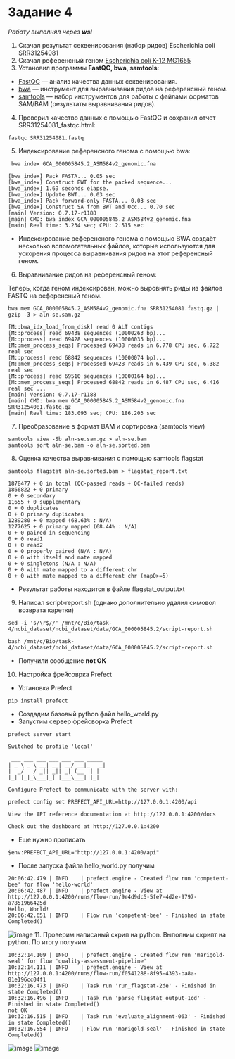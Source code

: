 # Задание 4

_Работу выполнял через **wsl**_

1. Скачал результат секвенирования (набор ридов) Escherichia coli [SRR31254081](https://www.ncbi.nlm.nih.gov/sra/?term=SRR31254081)
2. Скачал референсный геном [Escherichia coli K-12 MG1655](https://www.ncbi.nlm.nih.gov/datasets/genome/GCF_000005845.2/)
3. Установил программы **FastQC, bwa, samtools**:
- [FastQC](https://www.bioinformatics.babraham.ac.uk/projects/download.html#fastqc) — анализ качества данных секвенирования.
- [bwa](https://github.com/lh3/bwa) — инструмент для выравнивания ридов на референсный геном.
- [samtools](https://www.htslib.org/) — набор инструментов для работы с файлами форматов SAM/BAM (результаты выравнивания ридов).
4. Проверил качество данных с помощью FastQC и сохранил отчет SRR31254081_fastqc.html:
```
fastqc SRR31254081.fastq
```
5. Индексирование референсного генома с помощью bwa:
```
 bwa index GCA_000005845.2_ASM584v2_genomic.fna
```

```
[bwa_index] Pack FASTA... 0.05 sec
[bwa_index] Construct BWT for the packed sequence...
[bwa_index] 1.69 seconds elapse.
[bwa_index] Update BWT... 0.03 sec
[bwa_index] Pack forward-only FASTA... 0.03 sec
[bwa_index] Construct SA from BWT and Occ... 0.70 sec
[main] Version: 0.7.17-r1188
[main] CMD: bwa index GCA_000005845.2_ASM584v2_genomic.fna
[main] Real time: 3.234 sec; CPU: 2.515 sec
```
- Индексирование референсного генома с помощью BWA создаёт несколько вспомогательных файлов, которые используются для ускорения процесса выравнивания ридов на этот референсный геном.
6. Выравнивание ридов на референсный геном:

  Теперь, когда геном индексирован, можно выровнять риды из файлов FASTQ на референсный геном.
  
```
bwa mem GCA_000005845.2_ASM584v2_genomic.fna SRR31254081.fastq.gz | gzip -3 > aln-se.sam.gz
```
```
[M::bwa_idx_load_from_disk] read 0 ALT contigs
[M::process] read 69438 sequences (10000263 bp)...
[M::process] read 69428 sequences (10000035 bp)...
[M::mem_process_seqs] Processed 69438 reads in 6.778 CPU sec, 6.722 real sec
[M::process] read 68842 sequences (10000074 bp)...
[M::mem_process_seqs] Processed 69428 reads in 6.439 CPU sec, 6.382 real sec
[M::process] read 69510 sequences (10000164 bp)...
[M::mem_process_seqs] Processed 68842 reads in 6.487 CPU sec, 6.416 real sec ...
[main] Version: 0.7.17-r1188
[main] CMD: bwa mem GCA_000005845.2_ASM584v2_genomic.fna SRR31254081.fastq.gz
[main] Real time: 183.093 sec; CPU: 186.203 sec
```
7. Преобразование в формат BAM и сортировка (samtools view)
```
samtools view -Sb aln-se.sam.gz > aln-se.bam
samtools sort aln-se.bam -o aln-se.sorted.bam
```
8. Оценка качества выравнивания с помощью samtools flagstat
```
samtools flagstat aln-se.sorted.bam > flagstat_report.txt
```

```
1878477 + 0 in total (QC-passed reads + QC-failed reads)
1866822 + 0 primary
0 + 0 secondary
11655 + 0 supplementary
0 + 0 duplicates
0 + 0 primary duplicates
1289280 + 0 mapped (68.63% : N/A)
1277625 + 0 primary mapped (68.44% : N/A)
0 + 0 paired in sequencing
0 + 0 read1
0 + 0 read2
0 + 0 properly paired (N/A : N/A)
0 + 0 with itself and mate mapped
0 + 0 singletons (N/A : N/A)
0 + 0 with mate mapped to a different chr
0 + 0 with mate mapped to a different chr (mapQ>=5)
```
- Результат работы находится в файле flagstat_output.txt
9. Написал script-report.sh (однако дополнительно удалил симовол возврата каретки)
```
sed -i 's/\r$//' /mnt/c/Bio/task-4/ncbi_dataset/ncbi_dataset/data/GCA_000005845.2/script-report.sh
```
```
bash /mnt/c/Bio/task-4/ncbi_dataset/ncbi_dataset/data/GCA_000005845.2/script-report.sh
```
- Получили сообщение **not OK**
10. Настройка фрейсоврка Prefect
- Установка Prefect
```
pip install prefect
```
- Создадим базовый python файл hello_world.py
- Запустим сервер фрейсворка Prefect
```
prefect server start
```
```
Switched to profile 'local'

 ___ ___ ___ ___ ___ ___ _____
| _ \ _ \ __| __| __/ __|_   _|
|  _/   / _|| _|| _| (__  | |
|_| |_|_\___|_| |___\___| |_|

Configure Prefect to communicate with the server with:

prefect config set PREFECT_API_URL=http://127.0.0.1:4200/api

View the API reference documentation at http://127.0.0.1:4200/docs

Check out the dashboard at http://127.0.0.1:4200
```
- Еще нужно прописать
```
$env:PREFECT_API_URL="http://127.0.0.1:4200/api"
```
- После запуска файла hello_world.py получим
```
20:06:42.479 | INFO    | prefect.engine - Created flow run 'competent-bee' for flow 'hello-world'
20:06:42.487 | INFO    | prefect.engine - View at http://127.0.0.1:4200/runs/flow-run/9e4d9dc5-5fe7-4d2e-9797-a7851966425d
Hello, World!
20:06:42.651 | INFO    | Flow run 'competent-bee' - Finished in state Completed()
```
![image](https://github.com/user-attachments/assets/7f7e73ef-c909-4c00-b42f-653983a541eb)
11. Проверим написаный скрип на python. Выполним скрипт на python. По итогу получим
```
10:32:14.109 | INFO    | prefect.engine - Created flow run 'marigold-seal' for flow 'quality-assessment-pipeline'
10:32:14.111 | INFO    | prefect.engine - View at http://127.0.0.1:4200/runs/flow-run/f0541288-8f95-4393-ba8a-81e196cc04f1
10:32:16.473 | INFO    | Task run 'run_flagstat-2de' - Finished in state Completed()
10:32:16.496 | INFO    | Task run 'parse_flagstat_output-1cd' - Finished in state Completed()
not OK
10:32:16.515 | INFO    | Task run 'evaluate_alignment-063' - Finished in state Completed()
10:32:16.554 | INFO    | Flow run 'marigold-seal' - Finished in state Completed()
```
![image](https://github.com/user-attachments/assets/0235db5a-25b0-4774-8ceb-7009c551b7bc)
![image](https://github.com/user-attachments/assets/cf618cc7-ca96-426a-8cf4-9c3c97e89e30)





